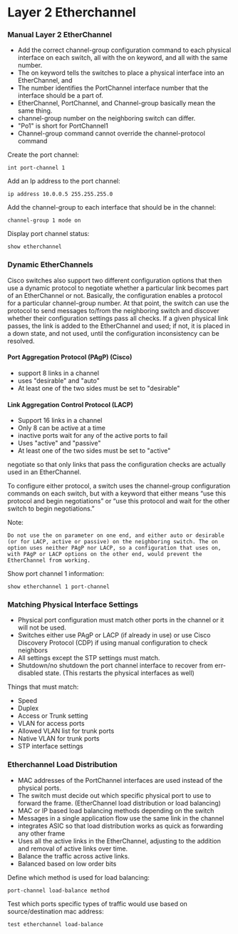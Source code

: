 # Layer 2 Etherchannel

### Manual Layer 2 EtherChannel

- Add the correct channel-group configuration command to each physical interface on each switch, all with the on keyword, and all with the same number.
- The on keyword tells the switches to place a physical interface into an EtherChannel, and
- The number identifies the PortChannel interface number that the interface should be a part of.
- EtherChannel, PortChannel, and Channel-group basically mean the same thing.
- channel-group number on the neighboring switch can differ.
- "Po1" is short for PortChannel1
- Channel-group command cannot override the channel-protocol command

Create the port channel:
```
int port-channel 1
```

Add an Ip address to the port channel:
```
ip address 10.0.0.5 255.255.255.0
```

Add the channel-group to each interface that should be in the channel:
```
channel-group 1 mode on
```

Display port channel status:
```
show etherchannel 
```

### Dynamic EtherChannels

Cisco switches also support two different configuration options that then use a dynamic protocol to negotiate whether a particular link becomes part of an EtherChannel or not. Basically, the configuration enables a protocol for a particular channel-group number. At that point, the switch can use the protocol to send messages to/from the neighboring switch and discover whether their configuration settings pass all checks. If a given physical link passes, the link is added to the EtherChannel and used; if not, it is placed in a down state, and not used, until the configuration inconsistency can be resolved.

#### Port Aggregation Protocol (PAgP) (Cisco)

- support 8 links in a channel
- uses "desirable" and "auto"
- At least one of the two sides must be set to "desirable"

#### Link Aggregation Control Protocol (LACP)

- Support 16 links in a channel
- Only 8 can be active at a time
- inactive ports wait for any of the active ports to fail
- Uses "active" and "passive"
- At least one of the two sides must be set to "active"

negotiate so that only links that pass the configuration checks are actually used in an EtherChannel.

To configure either protocol, a switch uses the channel-group configuration commands on each switch, but with a keyword that either means “use this protocol and begin negotiations” or “use this protocol and wait for the other switch to begin negotiations.”

Note:
```
Do not use the on parameter on one end, and either auto or desirable (or for LACP, active or passive) on the neighboring switch. The on option uses neither PAgP nor LACP, so a configuration that uses on, with PAgP or LACP options on the other end, would prevent the EtherChannel from working.
```

Show port channel 1 information:
```
show etherchannel 1 port-channel
```

### Matching Physical Interface Settings

- Physical port configuration must match other ports in the channel or it will not be used.
- Switches either use PAgP or LACP (if already in use) or use Cisco Discovery Protocol (CDP) if using manual configuration to check neighbors
- All settings except the STP settings must match.
- Shutdown/no shutdown the port channel interface to recover from err-disabled state. (This restarts the physical interfaces as well)

Things that must match:

- Speed
- Duplex
- Access or Trunk setting
- VLAN for access ports
- Allowed VLAN list for trunk ports
- Native VLAN for trunk ports
- STP interface settings

### Etherchannel Load Distribution

- MAC addresses of the PortChannel interfaces are used instead of the physical ports.
- The switch must decide out which specific physical port to use to forward the frame. (EtherChannel load distribution or load balancing)
- MAC or IP based load balancing methods depending on the switch
- Messages in a single application flow use the same link in the channel
- integrates ASIC so that load distribution works as quick as forwarding any other frame
- Uses all the active links in the EtherChannel, adjusting to the addition and removal of active links over time.
- Balance the traffic across active links.
- Balanced based on low order bits

Define which method is used for load balancing:
```
port-channel load-balance method
```

Test which ports specific types of traffic would use based on source/destination mac address:
```
test etherchannel load-balance 
```